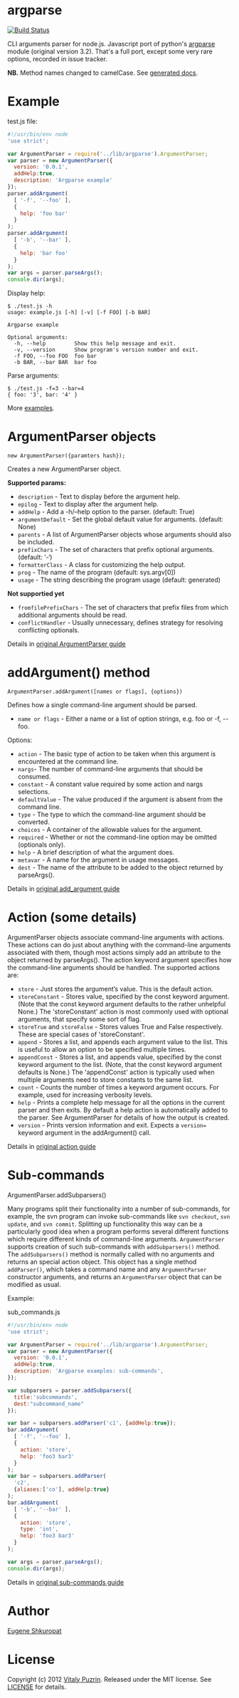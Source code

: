 argparse
========

[![Build Status](https://secure.travis-ci.org/nodeca/argparse.png?branch=master)](http://travis-ci.org/nodeca/argparse)

CLI arguments parser for node.js. Javascript port of python's
[argparse](http://docs.python.org/dev/library/argparse.html) module
(original version 3.2). That's a full port, except some very rare options,
recorded in issue tracker.

**NB.** Method names changed to camelCase. See [generated docs](http://nodeca.github.com/argparse/).


Example
=======

test.js file:

```javascript
#!/usr/bin/env node
'use strict';

var ArgumentParser = require('../lib/argparse').ArgumentParser;
var parser = new ArgumentParser({
  version: '0.0.1',
  addHelp:true,
  description: 'Argparse example'
});
parser.addArgument(
  [ '-f', '--foo' ],
  {
    help: 'foo bar'
  }
);
parser.addArgument(
  [ '-b', '--bar' ],
  {
    help: 'bar foo'
  }
);
var args = parser.parseArgs();
console.dir(args);
```

Display help:

```
$ ./test.js -h
usage: example.js [-h] [-v] [-f FOO] [-b BAR]

Argparse example

Optional arguments:
  -h, --help         Show this help message and exit.
  -v, --version      Show program's version number and exit.
  -f FOO, --foo FOO  foo bar
  -b BAR, --bar BAR  bar foo
```

Parse arguments:

```
$ ./test.js -f=3 --bar=4
{ foo: '3', bar: '4' }
```

More [examples](https://github.com/nodeca/argparse/tree/master/examples).


ArgumentParser objects
======================

```
new ArgumentParser({paramters hash});
```

Creates a new ArgumentParser object.

**Supported params:**

- ```description``` - Text to display before the argument help.
- ```epilog``` - Text to display after the argument help.
- ```addHelp``` - Add a -h/–help option to the parser. (default: True)
- ```argumentDefault``` - Set the global default value for arguments. (default: None)
- ```parents``` - A list of ArgumentParser objects whose arguments should also be included.
- ```prefixChars``` - The set of characters that prefix optional arguments. (default: ‘-‘)
- ```formatterClass``` - A class for customizing the help output.
- ```prog``` - The name of the program (default: sys.argv[0])
- ```usage``` - The string describing the program usage (default: generated)

**Not supportied yet**

- ```fromfilePrefixChars``` - The set of characters that prefix files from which additional arguments should be read.
- ```conflictHandler``` - Usually unnecessary, defines strategy for resolving conflicting optionals.

Details in [original ArgumentParser guide](http://docs.python.org/dev/library/argparse.html#argumentparser-objects)


addArgument() method
====================

```
ArgumentParser.addArgument([names or flags], {options})
```

Defines how a single command-line argument should be parsed.

- ```name or flags``` - Either a name or a list of option strings, e.g. foo or -f, --foo.

Options:

- ```action``` - The basic type of action to be taken when this argument is encountered at the command line.
- ```nargs```- The number of command-line arguments that should be consumed.
- ```constant``` - A constant value required by some action and nargs selections.
- ```defaultValue``` - The value produced if the argument is absent from the command line.
- ```type``` - The type to which the command-line argument should be converted.
- ```choices``` - A container of the allowable values for the argument.
- ```required``` - Whether or not the command-line option may be omitted (optionals only).
- ```help``` - A brief description of what the argument does.
- ```metavar``` - A name for the argument in usage messages.
- ```dest``` - The name of the attribute to be added to the object returned by parseArgs().

Details in [original add_argument guide](http://docs.python.org/dev/library/argparse.html#the-add-argument-method)


Action (some details)
================

ArgumentParser objects associate command-line arguments with actions.
These actions can do just about anything with the command-line arguments associated
with them, though most actions simply add an attribute to the object returned by
parseArgs(). The action keyword argument specifies how the command-line arguments
should be handled. The supported actions are:

- ```store``` - Just stores the argument’s value. This is the default action.
- ```storeConstant``` - Stores value, specified by the const keyword argument.
  (Note that the const keyword argument defaults to the rather unhelpful None.)
  The 'storeConstant' action is most commonly used with optional arguments, that
  specify some sort of flag.
- ```storeTrue``` and ```storeFalse``` - Stores values True and False
  respectively. These are special cases of 'storeConstant'.
- ```append``` - Stores a list, and appends each argument value to the list.
  This is useful to allow an option to be specified multiple times.
- ```appendConst``` - Stores a list, and appends value, specified by the
  const keyword argument to the list. (Note, that the const keyword argument defaults
  is None.) The 'appendConst' action is typically used when multiple arguments need
  to store constants to the same list.
- ```count``` - Counts the number of times a keyword argument occurs. For example,
  used for increasing verbosity levels.
- ```help``` - Prints a complete help message for all the options in the current
  parser and then exits. By default a help action is automatically added to the parser.
  See ArgumentParser for details of how the output is created.
- ```version``` - Prints version information and exit. Expects a `version=`
  keyword argument in the addArgument() call.

Details in [original action guide](http://docs.python.org/dev/library/argparse.html#action)


Sub-commands
============

ArgumentParser.addSubparsers()

Many programs split their functionality into a number of sub-commands, for
example, the svn program can invoke sub-commands like `svn checkout`, `svn update`,
and `svn commit`. Splitting up functionality this way can be a particularly good
idea when a program performs several different functions which require different
kinds of command-line arguments. `ArgumentParser` supports creation of such
sub-commands with `addSubparsers()` method. The `addSubparsers()` method is
normally called with no arguments and returns an special action object.
This object has a single method `addParser()`, which takes a command name and
any `ArgumentParser` constructor arguments, and returns an `ArgumentParser` object
that can be modified as usual.

Example:

sub_commands.js
```javascript
#!/usr/bin/env node
'use strict';

var ArgumentParser = require('../lib/argparse').ArgumentParser;
var parser = new ArgumentParser({
  version: '0.0.1',
  addHelp:true,
  description: 'Argparse examples: sub-commands',
});

var subparsers = parser.addSubparsers({
  title:'subcommands',
  dest:"subcommand_name"
});

var bar = subparsers.addParser('c1', {addHelp:true});
bar.addArgument(
  [ '-f', '--foo' ],
  {
    action: 'store',
    help: 'foo3 bar3'
  }
);
var bar = subparsers.addParser(
  'c2',
  {aliases:['co'], addHelp:true}
);
bar.addArgument(
  [ '-b', '--bar' ],
  {
    action: 'store',
    type: 'int',
    help: 'foo3 bar3'
  }
);

var args = parser.parseArgs();
console.dir(args);

```

Details in [original sub-commands guide](http://docs.python.org/dev/library/argparse.html#sub-commands)


Author
======

[Eugene Shkuropat](https://github.com/shkuropat)


License
=======

Copyright (c) 2012 [Vitaly Puzrin](https://github.com/puzrin).
Released under the MIT license. See
[LICENSE](https://github.com/nodeca/argparse/blob/master/LICENSE) for details.


